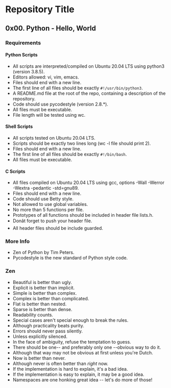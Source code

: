 # Repository Title

## 0x00. Python - Hello, World

### Requirements

#### Python Scripts
- All scripts are interpreted/compiled on Ubuntu 20.04 LTS using python3 (version 3.8.5).
- Editors allowed: vi, vim, emacs.
- Files should end with a new line.
- The first line of all files should be exactly `#!/usr/bin/python3`.
- A README.md file at the root of the repo, containing a description of the repository.
- Code should use pycodestyle (version 2.8.*).
- All files must be executable.
- File length will be tested using wc.

#### Shell Scripts
- All scripts tested on Ubuntu 20.04 LTS.
- Scripts should be exactly two lines long (wc -l file should print 2).
- Files should end with a new line.
- The first line of all files should be exactly `#!/bin/bash`.
- All files must be executable.

#### C Scripts
- All files compiled on Ubuntu 20.04 LTS using gcc, options -Wall -Werror -Wextra -pedantic -std=gnu89.
- Files should end with a new line.
- Code should use Betty style.
- Not allowed to use global variables.
- No more than 5 functions per file.
- Prototypes of all functions should be included in header file lists.h.
- Donât forget to push your header file.
- All header files should be include guarded.

### More Info
- Zen of Python by Tim Peters.
- Pycodestyle is the new standard of Python style code.

### Zen
- Beautiful is better than ugly.
- Explicit is better than implicit.
- Simple is better than complex.
- Complex is better than complicated.
- Flat is better than nested.
- Sparse is better than dense.
- Readability counts.
- Special cases aren't special enough to break the rules.
- Although practicality beats purity.
- Errors should never pass silently.
- Unless explicitly silenced.
- In the face of ambiguity, refuse the temptation to guess.
- There should be one-- and preferably only one --obvious way to do it.
- Although that way may not be obvious at first unless you're Dutch.
- Now is better than never.
- Although never is often better than *right* now.
- If the implementation is hard to explain, it's a bad idea.
- If the implementation is easy to explain, it may be a good idea.
- Namespaces are one honking great idea -- let's do more of those!
